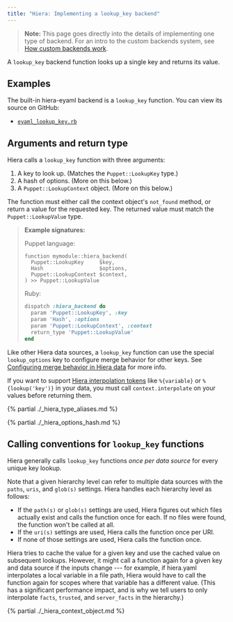 ```yaml
---
title: "Hiera: Implementing a lookup_key backend"
---
```


[eyaml_lookup_key]: https://github.com/puppetlabs/puppet/tree/master/lib/puppet/functions/eyaml_lookup_key.rb
[lookup_options]: ./hiera_merging.html#configuring-merge-behavior-in-hiera-data
[interpolate]: ./hiera_interpolation.html

> **Note:** This page goes directly into the details of implementing one type of backend. For an intro to the custom backends system, see [How custom backends work](./hiera_custom_backends.html).

A `lookup_key` backend function looks up a single key and returns its value.

## Examples

The built-in hiera-eyaml backend is a `lookup_key` function. You can view its source on GitHub:

* [`eyaml_lookup_key.rb`][eyaml_lookup_key]

## Arguments and return type

Hiera calls a `lookup_key` function with three arguments:

1. A key to look up. (Matches the `Puppet::LookupKey` type.)
2. A hash of options. (More on this below.)
3. A `Puppet::LookupContext` object. (More on this below.)

The function must either call the context object's `not_found` method, or return a value for the requested key. The returned value must match the `Puppet::LookupValue` type.

> **Example signatures:**
>
> Puppet language:
>
> ``` puppet
> function mymodule::hiera_backend(
>   Puppet::LookupKey     $key,
>   Hash                  $options,
>   Puppet::LookupContext $context,
> ) >> Puppet::LookupValue
> ```
>
> Ruby:
>
> ``` ruby
> dispatch :hiera_backend do
>   param 'Puppet::LookupKey', :key
>   param 'Hash', :options
>   param 'Puppet::LookupContext', :context
>   return_type 'Puppet::LookupValue'
> end
> ```

Like other Hiera data sources, a `lookup_key` function can use the special `lookup_options` key to configure merge behavior for other keys. See [Configuring merge behavior in Hiera data][lookup_options] for more info.

If you want to support [Hiera interpolation tokens][interpolate] like `%{variable}` or `%{lookup('key')}` in your data, you must call `context.interpolate` on your values before returning them.

{% partial ./_hiera_type_aliases.md %}

{% partial ./_hiera_options_hash.md %}

## Calling conventions for `lookup_key` functions

Hiera generally calls `lookup_key` functions _once per data source_ for every unique key lookup.

Note that a given hierarchy level can refer to multiple data sources with the `paths`, `uris`, and `glob(s)` settings. Hiera handles each hierarchy level as follows:

* If the `path(s)` or `glob(s)` settings are used, Hiera figures out which files actually exist and calls the function once for each. If no files were found, the function won't be called at all.
* If the `uri(s)` settings are used, Hiera calls the function once per URI.
* If none of those settings are used, Hiera calls the function once.

Hiera tries to cache the value for a given key and use the cached value on subsequent lookups. However, it might call a function again for a given key and data source if the inputs change --- for example, if hiera.yaml interpolates a local variable in a file path, Hiera would have to call the function again for scopes where that variable has a different value. (This has a significant performance impact, and is why we tell users to only interpolate `facts`, `trusted`, and `server_facts` in the hierarchy.)

{% partial ./_hiera_context_object.md %}

